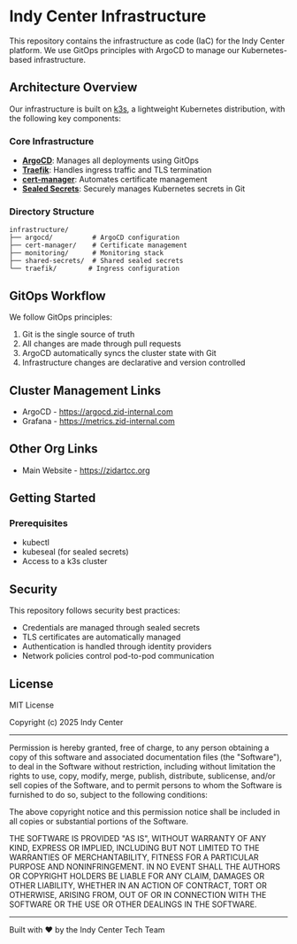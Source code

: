 # Indy Center Infrastructure

This repository contains the infrastructure as code (IaC) for the Indy Center platform. We use GitOps principles with ArgoCD to manage our Kubernetes-based infrastructure.

## Architecture Overview

Our infrastructure is built on [k3s](https://k3s.io/), a lightweight Kubernetes distribution, with the following key components:

### Core Infrastructure

- **[ArgoCD](https://argo-cd.readthedocs.io/)**: Manages all deployments using GitOps
- **[Traefik](https://traefik.io/)**: Handles ingress traffic and TLS termination
- **[cert-manager](https://cert-manager.io/)**: Automates certificate management
- **[Sealed Secrets](https://sealed-secrets.netlify.app/)**: Securely manages Kubernetes secrets in Git

### Directory Structure

```
infrastructure/
├── argocd/          # ArgoCD configuration
├── cert-manager/    # Certificate management
├── monitoring/      # Monitoring stack
├── shared-secrets/  # Shared sealed secrets
└── traefik/        # Ingress configuration
```

## GitOps Workflow

We follow GitOps principles:

1. Git is the single source of truth
2. All changes are made through pull requests
3. ArgoCD automatically syncs the cluster state with Git
4. Infrastructure changes are declarative and version controlled

## Cluster Management Links

- ArgoCD - https://argocd.zid-internal.com
- Grafana - https://metrics.zid-internal.com

## Other Org Links

- Main Website - https://zidartcc.org

## Getting Started

### Prerequisites

- kubectl
- kubeseal (for sealed secrets)
- Access to a k3s cluster

## Security

This repository follows security best practices:

- Credentials are managed through sealed secrets
- TLS certificates are automatically managed
- Authentication is handled through identity providers
- Network policies control pod-to-pod communication

## License

MIT License

Copyright (c) 2025 Indy Center

---

Permission is hereby granted, free of charge, to any person obtaining a copy
of this software and associated documentation files (the "Software"), to deal
in the Software without restriction, including without limitation the rights
to use, copy, modify, merge, publish, distribute, sublicense, and/or sell
copies of the Software, and to permit persons to whom the Software is
furnished to do so, subject to the following conditions:

The above copyright notice and this permission notice shall be included in all
copies or substantial portions of the Software.

THE SOFTWARE IS PROVIDED "AS IS", WITHOUT WARRANTY OF ANY KIND, EXPRESS OR
IMPLIED, INCLUDING BUT NOT LIMITED TO THE WARRANTIES OF MERCHANTABILITY,
FITNESS FOR A PARTICULAR PURPOSE AND NONINFRINGEMENT. IN NO EVENT SHALL THE
AUTHORS OR COPYRIGHT HOLDERS BE LIABLE FOR ANY CLAIM, DAMAGES OR OTHER
LIABILITY, WHETHER IN AN ACTION OF CONTRACT, TORT OR OTHERWISE, ARISING FROM,
OUT OF OR IN CONNECTION WITH THE SOFTWARE OR THE USE OR OTHER DEALINGS IN THE
SOFTWARE.

---

Built with ❤️ by the Indy Center Tech Team
